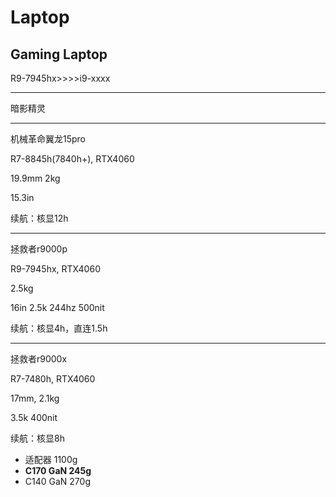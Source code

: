 # Laptop

## Gaming Laptop

R9-7945hx>>>>i9-xxxx

---

暗影精灵

---

机械革命翼龙15pro

R7-8845h(7840h+), RTX4060

19.9mm 2kg

15.3in

续航：核显12h

---

拯救者r9000p

R9-7945hx, RTX4060

2.5kg

16in 2.5k 244hz 500nit

续航：核显4h，直连1.5h

---

拯救者r9000x

R7-7480h, RTX4060

17mm, 2.1kg

3.5k 400nit

续航：核显8h

- 适配器 1100g
- **C170 GaN 245g**
- C140 GaN 270g

